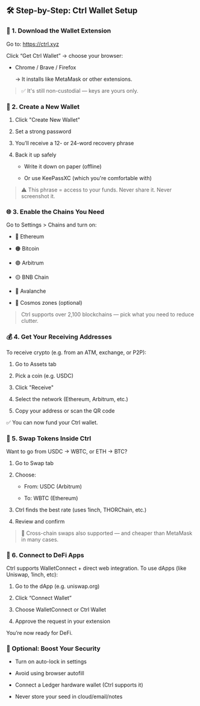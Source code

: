 ## 🛠️ Step-by-Step: Ctrl Wallet Setup
### 🔗 1. Download the Wallet Extension
Go to: https://ctrl.xyz

Click “Get Ctrl Wallet” → choose your browser:

* Chrome / Brave / Firefox

    → It installs like MetaMask or other extensions.

>✅ It's still non-custodial — keys are yours only.

### 🔐 2. Create a New Wallet
1. Click "Create New Wallet"

2. Set a strong password

3. You’ll receive a 12- or 24-word recovery phrase

4. Back it up safely

    * Write it down on paper (offline)

    * Or use KeePassXC (which you're comfortable with)

>⚠️ This phrase = access to your funds. Never share it. Never screenshot it.

### 🌐 3. Enable the Chains You Need
Go to Settings > Chains and turn on:

* 🔵 Ethereum

* 🟠 Bitcoin

* 🟣 Arbitrum

* 🟡 BNB Chain

* 🔺 Avalanche

* 🧬 Cosmos zones (optional)

>Ctrl supports over 2,100 blockchains — pick what you need to reduce clutter.

### 💰 4. Get Your Receiving Addresses
To receive crypto (e.g. from an ATM, exchange, or P2P):

1. Go to Assets tab

2. Pick a coin (e.g. USDC)

3. Click "Receive"

4. Select the network (Ethereum, Arbitrum, etc.)

5. Copy your address or scan the QR code

✅ You can now fund your Ctrl wallet.

### 🔁 5. Swap Tokens Inside Ctrl
Want to go from USDC → WBTC, or ETH → BTC?

1. Go to Swap tab

2. Choose:

    * From: USDC (Arbitrum)

    * To: WBTC (Ethereum)

3. Ctrl finds the best rate (uses 1inch, THORChain, etc.)

4. Review and confirm

>🔄 Cross-chain swaps also supported — and cheaper than MetaMask in many cases.

### 🧩 6. Connect to DeFi Apps
Ctrl supports WalletConnect + direct web integration.
To use dApps (like Uniswap, 1inch, etc):

1. Go to the dApp (e.g. uniswap.org)

2. Click “Connect Wallet”

3. Choose WalletConnect or Ctrl Wallet

4. Approve the request in your extension

You’re now ready for DeFi.

### 🔐 Optional: Boost Your Security
* Turn on auto-lock in settings

* Avoid using browser autofill

* Connect a Ledger hardware wallet (Ctrl supports it)

* Never store your seed in cloud/email/notes
